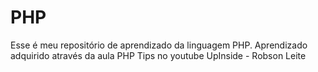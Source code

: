 # PHP
Esse é meu repositório de aprendizado da linguagem PHP.
Aprendizado adquirido através da aula PHP Tips no youtube UpInside - Robson Leite
